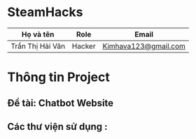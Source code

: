 # SteamHacks

Họ và tên|Role|Email
-|-|-
Trần Thị Hải Vân|Hacker|Kimhava123@gmail.com

# Thông tin Project
## Đề tài: Chatbot Website
## Các thư viện sử dụng :

